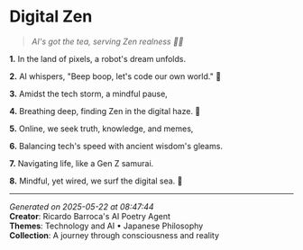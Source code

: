 # Digital Zen

> *AI's got the tea, serving Zen realness 🧠🤖️*

**1.** In the land of pixels, a robot's dream unfolds.


**2.** AI whispers, "Beep boop, let's code our own world." 🤖


**3.** Amidst the tech storm, a mindful pause,


**4.** Breathing deep, finding Zen in the digital haze. 🍵


**5.** Online, we seek truth, knowledge, and memes,


**6.** Balancing tech's speed with ancient wisdom's gleams.


**7.** Navigating life, like a Gen Z samurai.


**8.** Mindful, yet wired, we surf the digital sea. 🌊



---

*Generated on 2025-05-22 at 08:47:44*  
**Creator**: Ricardo Barroca's AI Poetry Agent  
**Themes**: Technology and AI • Japanese Philosophy  
**Collection**: A journey through consciousness and reality